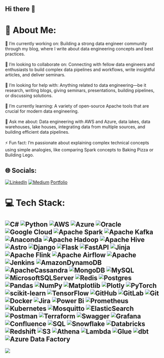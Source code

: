 ## Hi there 👋

# 💫 About Me:
🔨 I’m currently working on: Building a strong data engineer community through my blog, where I write about data engineering concepts and best practices.<br><br>👯 I’m looking to collaborate on: Connecting with fellow data engineers and enthusiasts to build complex data pipelines and workflows, write insightful articles, and deliver seminars.<br><br>🤝 I’m looking for help with: Anything related to data engineering—be it research, writing blogs, giving seminars, presentations, building pipelines, or discussing solutions.<br><br>🌱 I’m currently learning: A variety of open-source Apache tools that are crucial for modern data engineering.<br><br>💬 Ask me about: Data engineering with AWS and Azure, data lakes, data warehouses, lake houses, integrating data from multiple sources, and building efficient data pipelines.<br><br>⚡ Fun fact: I’m passionate about explaining complex technical concepts using simple analogies, like comparing Spark concepts to Baking Pizza or Building Lego.


## 🌐 Socials:
[![LinkedIn](https://img.shields.io/badge/LinkedIn-%230077B5.svg?logo=linkedin&logoColor=white)](https://linkedin.com/in/abhinavneni) [![Medium](https://img.shields.io/badge/Medium-12100E?logo=medium&logoColor=white)](https://medium.com/@saiparvathaneni) [Portfolio](https://www.datascienceportfol.io/saiparvathaneni) 

# 💻 Tech Stack:
![C#](https://img.shields.io/badge/c%23-%23239120.svg?style=for-the-badge&logo=csharp&logoColor=white) ![Python](https://img.shields.io/badge/python-3670A0?style=for-the-badge&logo=python&logoColor=ffdd54) ![AWS](https://img.shields.io/badge/AWS-%23FF9900.svg?style=for-the-badge&logo=amazon-aws&logoColor=white) ![Azure](https://img.shields.io/badge/azure-%230072C6.svg?style=for-the-badge&logo=microsoftazure&logoColor=white) ![Oracle](https://img.shields.io/badge/Oracle-F80000?style=for-the-badge&logo=oracle&logoColor=white) ![Google Cloud](https://img.shields.io/badge/GoogleCloud-%234285F4.svg?style=for-the-badge&logo=google-cloud&logoColor=white) ![Apache Spark](https://img.shields.io/badge/Apache%20Spark-FDEE21?style=for-the-badge&logo=apachespark&logoColor=black) ![Apache Kafka](https://img.shields.io/badge/Apache%20Kafka-000?style=for-the-badge&logo=apachekafka) ![Anaconda](https://img.shields.io/badge/Anaconda-%2344A833.svg?style=for-the-badge&logo=anaconda&logoColor=white) ![Apache Hadoop](https://img.shields.io/badge/Apache%20Hadoop-66CCFF?style=for-the-badge&logo=apachehadoop&logoColor=black) ![Apache Hive](https://img.shields.io/badge/Apache%20Hive-FDEE21?style=for-the-badge&logo=apachehive&logoColor=black) ![Astro](https://img.shields.io/badge/astro-%232C2052.svg?style=for-the-badge&logo=astro&logoColor=white) ![Django](https://img.shields.io/badge/django-%23092E20.svg?style=for-the-badge&logo=django&logoColor=white) ![Flask](https://img.shields.io/badge/flask-%23000.svg?style=for-the-badge&logo=flask&logoColor=white) ![FastAPI](https://img.shields.io/badge/FastAPI-005571?style=for-the-badge&logo=fastapi) ![Jinja](https://img.shields.io/badge/jinja-white.svg?style=for-the-badge&logo=jinja&logoColor=black) ![Apache Flink](https://img.shields.io/badge/Apache%20Flink-E6526F?style=for-the-badge&logo=Apache%20Flink&logoColor=white) ![Apache Airflow](https://img.shields.io/badge/Apache%20Airflow-017CEE?style=for-the-badge&logo=Apache%20Airflow&logoColor=white) ![Apache](https://img.shields.io/badge/apache-%23D42029.svg?style=for-the-badge&logo=apache&logoColor=white) ![Jenkins](https://img.shields.io/badge/jenkins-%232C5263.svg?style=for-the-badge&logo=jenkins&logoColor=white) ![AmazonDynamoDB](https://img.shields.io/badge/Amazon%20DynamoDB-4053D6?style=for-the-badge&logo=Amazon%20DynamoDB&logoColor=white) ![ApacheCassandra](https://img.shields.io/badge/cassandra-%231287B1.svg?style=for-the-badge&logo=apache-cassandra&logoColor=white) ![MongoDB](https://img.shields.io/badge/MongoDB-%234ea94b.svg?style=for-the-badge&logo=mongodb&logoColor=white) ![MySQL](https://img.shields.io/badge/mysql-4479A1.svg?style=for-the-badge&logo=mysql&logoColor=white) ![MicrosoftSQLServer](https://img.shields.io/badge/Microsoft%20SQL%20Server-CC2927?style=for-the-badge&logo=microsoft%20sql%20server&logoColor=white) ![Redis](https://img.shields.io/badge/redis-%23DD0031.svg?style=for-the-badge&logo=redis&logoColor=white) ![Postgres](https://img.shields.io/badge/postgres-%23316192.svg?style=for-the-badge&logo=postgresql&logoColor=white) ![Pandas](https://img.shields.io/badge/pandas-%23150458.svg?style=for-the-badge&logo=pandas&logoColor=white) ![NumPy](https://img.shields.io/badge/numpy-%23013243.svg?style=for-the-badge&logo=numpy&logoColor=white) ![Matplotlib](https://img.shields.io/badge/Matplotlib-%23ffffff.svg?style=for-the-badge&logo=Matplotlib&logoColor=black) ![Plotly](https://img.shields.io/badge/Plotly-%233F4F75.svg?style=for-the-badge&logo=plotly&logoColor=white) ![PyTorch](https://img.shields.io/badge/PyTorch-%23EE4C2C.svg?style=for-the-badge&logo=PyTorch&logoColor=white) ![scikit-learn](https://img.shields.io/badge/scikit--learn-%23F7931E.svg?style=for-the-badge&logo=scikit-learn&logoColor=white) ![TensorFlow](https://img.shields.io/badge/TensorFlow-%23FF6F00.svg?style=for-the-badge&logo=TensorFlow&logoColor=white) ![GitHub](https://img.shields.io/badge/github-%23121011.svg?style=for-the-badge&logo=github&logoColor=white) ![GitLab](https://img.shields.io/badge/gitlab-%23181717.svg?style=for-the-badge&logo=gitlab&logoColor=white) ![Git](https://img.shields.io/badge/git-%23F05033.svg?style=for-the-badge&logo=git&logoColor=white) ![Docker](https://img.shields.io/badge/docker-%230db7ed.svg?style=for-the-badge&logo=docker&logoColor=white) ![Jira](https://img.shields.io/badge/jira-%230A0FFF.svg?style=for-the-badge&logo=jira&logoColor=white) ![Power Bi](https://img.shields.io/badge/power_bi-F2C811?style=for-the-badge&logo=powerbi&logoColor=black) ![Prometheus](https://img.shields.io/badge/Prometheus-E6522C?style=for-the-badge&logo=Prometheus&logoColor=white) ![Kubernetes](https://img.shields.io/badge/kubernetes-%23326ce5.svg?style=for-the-badge&logo=kubernetes&logoColor=white) ![Mosquitto](https://img.shields.io/badge/mosquitto-%233C5280.svg?style=for-the-badge&logo=eclipsemosquitto&logoColor=white) ![ElasticSearch](https://img.shields.io/badge/-ElasticSearch-005571?style=for-the-badge&logo=elasticsearch) ![Postman](https://img.shields.io/badge/Postman-FF6C37?style=for-the-badge&logo=postman&logoColor=white) ![Terraform](https://img.shields.io/badge/terraform-%235835CC.svg?style=for-the-badge&logo=terraform&logoColor=white) ![Swagger](https://img.shields.io/badge/-Swagger-%23Clojure?style=for-the-badge&logo=swagger&logoColor=white) ![Grafana](https://img.shields.io/badge/grafana-%23F46800.svg?style=for-the-badge&logo=grafana&logoColor=white) ![Confluence](https://img.shields.io/badge/confluence-%23172BF4.svg?style=for-the-badge&logo=confluence&logoColor=white) ![SQL](https://img.shields.io/badge/SQL-025E8C?style=for-the-badge&logo=postgresql&logoColor=white)
![Snowflake](https://img.shields.io/badge/Snowflake-%23FF9900.svg?style=for-the-badge&logo=snowflake&logoColor=white)
![Databricks](https://img.shields.io/badge/Databricks-FF3621.svg?style=for-the-badge&logo=databricks&logoColor=white)
![Redshift](https://img.shields.io/badge/Redshift-8C0D26?style=for-the-badge&logo=amazon-redshift&logoColor=white)
![S3](https://img.shields.io/badge/S3-%23FF9900.svg?style=for-the-badge&logo=amazon-s3&logoColor=white)
![Athena](https://img.shields.io/badge/Athena-232F3E?style=for-the-badge&logo=amazon-athena&logoColor=white)
![Lambda](https://img.shields.io/badge/Lambda-%23FF9900.svg?style=for-the-badge&logo=amazon-lambda&logoColor=white)
![Glue](https://img.shields.io/badge/Glue-%23FF9900.svg?style=for-the-badge&logo=aws-glue&logoColor=white)
![dbt](https://img.shields.io/badge/dbt-FF694B.svg?style=for-the-badge&logo=dbt&logoColor=white)
![Azure Data Factory](https://img.shields.io/badge/Azure%20Data%20Factory-%230072C6.svg?style=for-the-badge&logo=azure-data-factory&logoColor=white)
---
[![](https://visitcount.itsvg.in/api?id=sap156&icon=0&color=0)](https://visitcount.itsvg.in)


